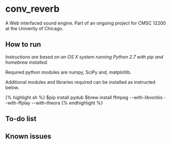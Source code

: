 # conv_reverb

A Web interfaced sound engine. Part of an ongoing project for CMSC 12200 at the Univerity of Chicago.

## How to run

<em>Instructions are based on an OS X system running Python 2.7 with pip and homebrew installed.</em>

Required python modules are numpy, SciPy and, matplotlib.

Additional modules and libraries required can be installed as instructed below.

{% highlight sh %}
$pip install pydub
$brew install ffmpeg --with-libvorbis --with-ffplay --with-theora
{% endhighlight %}

## To-do list



## Known issues


